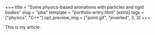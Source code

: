 +++
title = "Some physics-based animations with particles and rigid bodies"
slug = "pba"
template = "portfolio-entry.html"
[extra]
tags = ["physics", "C++"]
opt_preview_img = ["point.gif", "inverted", 3, 3]
+++

This is my article.
